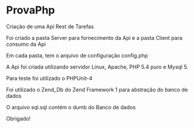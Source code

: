 # ProvaPhp
Criação de uma Api Rest de Tarefas

Foi criado a pasta Server para fornecimento da Api e a pasta Client para consumo da Api

Em cada pasta, tem o arquivo de configuração config.php

A Api foi criada utilizando servidor Linux, Apache, PHP 5.4 puro e Mysql 5.

Para teste foi utilizado o PHPUnit-4

Foi utilizado o Zend_Db do Zend Framework 1 para abstração do banco de dados

O arquivo sql.sql contém o dumb do Banco de dados

Obrigado!

